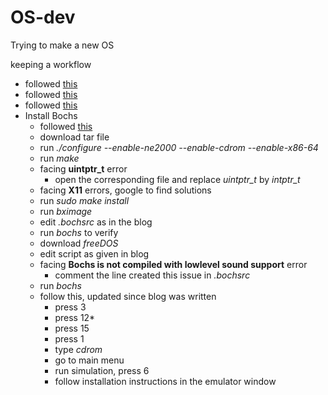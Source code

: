 # OS-dev
Trying to make a new OS

keeping a workflow 
* followed [this](https://www.whoishostingthis.com/resources/os-development/)
* followed [this](http://www.brokenthorn.com/Resources/OSDevIndex.html)
* followed [this](http://www.brokenthorn.com/Resources/OSDev1.html)
* Install Bochs
  * followed [this](https://www.linux.com/news/getting-started-bochs/)
  * download tar file
  * run *./configure --enable-ne2000 --enable-cdrom --enable-x86-64*
  * run *make*
  * facing **uintptr_t** error
    * open the corresponding file and replace *uintptr_t* by *intptr_t*
  * facing **X11** errors, google to find solutions
  * run *sudo make install*
  * run *bximage*
  * edit *.bochsrc* as in the blog
  * run *bochs* to verify
  * download *freeDOS* 
  * edit script as given in blog
  * facing **Bochs is not compiled with lowlevel sound support** error
    * comment the line created this issue in *.bochsrc*
  * run *bochs*
  * follow this, updated since blog was written
    * press 3
    * press 12* 
    * press 15
    * press 1
    * type *cdrom*
    * go to main menu
    * run simulation, press 6
    * follow installation instructions in the emulator window
